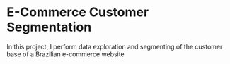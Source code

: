 # E-Commerce Customer Segmentation
 In this project, I perform data exploration and segmenting of the customer base of a Brazilian e-commerce website
